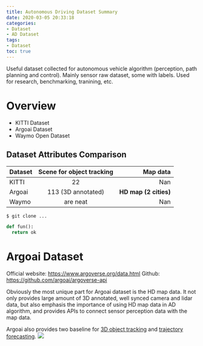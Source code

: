 ```yaml
---
title: Autonomous Driving Dataset Summary
date: 2020-03-05 20:33:18
categories:
- Dataset
- AD Dataset
tags:
- Dataset
toc: true
---
```

Useful dataset collected for autonomous vehicle algorithm (perception, path planning and control). Mainly sensor raw dataset, some with labels.
Used for research, benchmarking, tranining, etc.
<!--more-->
# Overview
- KITTI Dataset
- Argoai Dataset
- Waymo Open Dataset
## Dataset Attributes Comparison
| Dataset        | Scene for object tracking | Map data          |
| -------------- |:-------------------------:| -----------------:|
| KITTI          | 22                        | Nan               |
| Argoai         | 113 (3D annotated)        | **HD map (2 cities)** |
| Waymo          | are neat                  | Nan               |

``` bash
$ git clone ...
```
```python
def fun():
  return ok
```

# Argoai Dataset
Official website: <https://www.argoverse.org/data.html>
Github: <https://github.com/argoai/argoverse-api>

Obviously the most unique part for Argoai dataset is the HD map data. It not only provides large amount of 3D annotated, well synced camera and lidar data, but also emphasis the importance of using HD map data in AD algorithm, and provides APIs to connect sensor perception data with the map data.

Argoai also provides two baseline for [3D object tracking](https://github.com/alliecc/argoverse_baselinetracker) and [trajectory forecasting](https://github.com/jagjeet-singh/argoverse-forecasting).
![](argoaisensorset.png)

